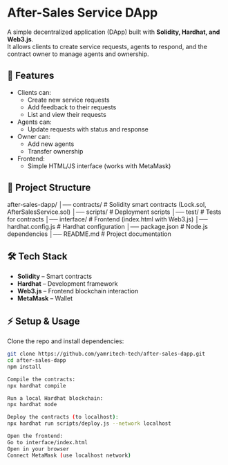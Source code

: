 # After-Sales Service DApp

A simple decentralized application (DApp) built with **Solidity, Hardhat, and Web3.js**.  
It allows clients to create service requests, agents to respond, and the contract owner to manage agents and ownership.

## 🚀 Features
- Clients can:
  - Create new service requests
  - Add feedback to their requests
  - List and view their requests
- Agents can:
  - Update requests with status and response
- Owner can:
  - Add new agents
  - Transfer ownership
- Frontend:
  - Simple HTML/JS interface (works with MetaMask)

## 📂 Project Structure
after-sales-dapp/
│── contracts/ # Solidity smart contracts (Lock.sol, AfterSalesService.sol)
│── scripts/ # Deployment scripts
│── test/ # Tests for contracts
│── interface/ # Frontend (index.html with Web3.js)
│── hardhat.config.js # Hardhat configuration
│── package.json # Node.js dependencies
│── README.md # Project documentation

## 🛠 Tech Stack
- **Solidity** – Smart contracts
- **Hardhat** – Development framework
- **Web3.js** – Frontend blockchain interaction
- **MetaMask** – Wallet

## ⚡ Setup & Usage
Clone the repo and install dependencies:
```bash
git clone https://github.com/yamritech-tech/after-sales-dapp.git
cd after-sales-dapp
npm install

Compile the contracts:
npx hardhat compile

Run a local Hardhat blockchain:
npx hardhat node

Deploy the contracts (to localhost):
npx hardhat run scripts/deploy.js --network localhost

Open the frontend:
Go to interface/index.html
Open in your browser
Connect MetaMask (use localhost network)



